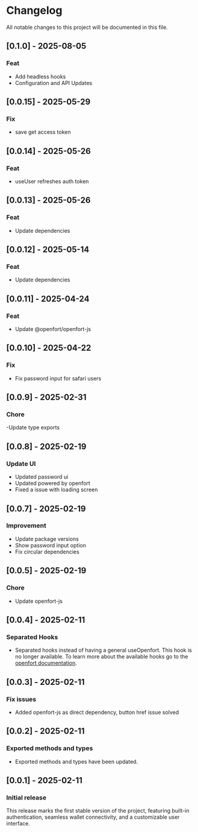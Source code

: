# Changelog

All notable changes to this project will be documented in this file.

## [0.1.0] - 2025-08-05

### Feat

- Add headless hooks
- Configuration and API Updates

## [0.0.15] - 2025-05-29

### Fix

- save get access token

## [0.0.14] - 2025-05-26

### Feat

- useUser refreshes auth token

## [0.0.13] - 2025-05-26

### Feat

- Update dependencies

## [0.0.12] - 2025-05-14

### Feat

- Update dependencies

## [0.0.11] - 2025-04-24

### Feat

- Update @openfort/openfort-js

## [0.0.10] - 2025-04-22

### Fix

- Fix password input for safari users

## [0.0.9] - 2025-02-31

### Chore

-Update type exports

## [0.0.8] - 2025-02-19

### Update UI

- Updated password ui
- Updated powered by openfort
- Fixed a issue with loading screen

## [0.0.7] - 2025-02-19

### Improvement

- Update package versions
- Show password input option
- Fix circular dependencies

## [0.0.5] - 2025-02-19

### Chore

- Update openfort-js

## [0.0.4] - 2025-02-11

### Separated Hooks

- Separated hooks instead of having a general useOpenfort. This hook is no longer available.
  To learn more about the available hooks go to the [openfort documentation](https://www.openfort.xyz/docs/guides/react/hooks).

## [0.0.3] - 2025-02-11

### Fix issues

- Added openfort-js as direct dependency, button href issue solved

## [0.0.2] - 2025-02-11

### Exported methods and types

- Exported methods and types have been updated.

## [0.0.1] - 2025-02-11

### Initial release

This release marks the first stable version of the project, featuring built-in authentication, seamless wallet connectivity, and a customizable user interface.
